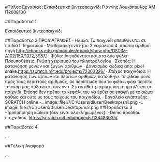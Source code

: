 ﻿#Τίτλος Εργασίας: Εκπαιδευτικό βιντεοπαιχνίδι
Γιάννης Λουκόπουλος
ΑΜ Π2008100

##Παραδοτέο 1

Εκπαιδευτικό βιντεοπαιχνίδι

##Παραδοτέο 2
ΠΡΟΔΙΑΓΡΑΦΕΣ
 ·	Ηλικία: Το παιχνίδι απευθύνεται σε παιδιά Γ  δημοτικού
 ·	Μαθησιακή ενότητα: 2 κεφάλαια 4 ,πρώτοι αριθμοί πηγή http://ebooks.edu.gr/modules/ebook/show.php/DSDIM-A102/150/1072,3987/
 ·	Φύλο: Απευθύνεται και στα δύο φύλα
 ·	Προυποθέσεις: Γνώση χειρισμού του πληκτρολογίου
 ·	Σκοπός: Η κατανόηση μονών και ζυγών αριθμών
 · Δανεισμός κώδικα απο: pixel snake.https://scratch.mit.edu/projects/72303326/
 ·	Στόχος παιχνιδιού: Η κατανόηση των άρτιων και περιτών αριθμών, κατεύθηνε το φιδάκι μονο πρός τους περιττούς αριθμούς, σε περίπτωση 
   που το φιδάκι φάει περίττο το σκόρ μας αυξανεται συν ένα. Σε αντίθετη περίπτωση τερματίζεται το παιχνίδι. Επίσης δεν πρέπει το κεφάλι      του να έρθει σε επαφή με το σώμα καθώς και ούτε με τους τοίχους του παιχνιδίου.
 ·	Εργαλείο ανάπτυξης: SCRATCH online
  -.. image::file:///C:/Users/diuser/Desktop/sn1.png
  -.. image::file:///C:/Users/diuser/Desktop/ns2.png
##Παραδοτέο 3
  -Τροποποίηση κώδικα (δεν είναι ολοκλήρωμένος).
  -Demo προόδου παιχνιδιού. https://scratch.mit.edu/projects/134483035/

##Παραδοτέο 4

...

##Tελική Αναφορά

...

